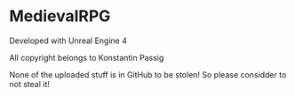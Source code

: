 # MedievalRPG

Developed with Unreal Engine 4

All copyright belongs to Konstantin Passig

None of the uploaded stuff is in GitHub to be stolen! So please considder to not steal it!

